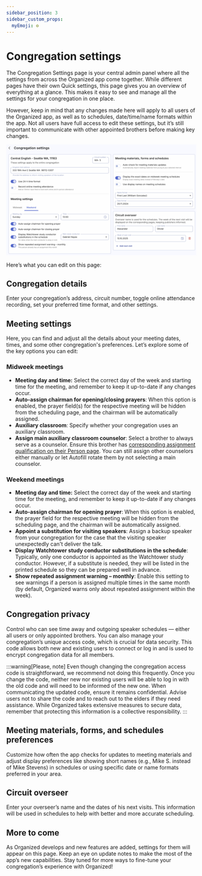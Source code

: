 ```yaml
---
sidebar_position: 3
sidebar_custom_props:
  myEmoji: ⚙️
---
```


# Congregation settings

The Congregation Settings page is your central admin panel where all the settings from across the Organized app come together. While different pages have their own Quick settings, this page gives you an overview of everything at a glance. This makes it easy to see and manage all the settings for your congregation in one place.

However, keep in mind that any changes made here will apply to all users of the Organized app, as well as to schedules, date/time/name formats within the app. Not all users have full access to edit these settings, but it’s still important to communicate with other appointed brothers before making key changes.

![Organized app congregation settings](./img/congregation-settings-overview.png)

Here’s what you can edit on this page:

## Congregation details

Enter your congregation’s address, circuit number, toggle online attendance recording, set your preferred time format, and other settings.

## Meeting settings

Here, you can find and adjust all the details about your meeting dates, times, and some other congregation's preferences. Let’s explore some of the key options you can edit:

### Midweek meetings

- **Meeting day and time:** Select the correct day of the week and starting time for the meeting, and remember to keep it up-to-date if any changes occur.
- **Auto-assign chairman for opening/closing prayers**: When this option is enabled, the prayer field(s) for the respective meeting will be hidden from the scheduling page, and the chairman will be automatically assigned.
- **Auxiliary classroom**: Specify whether your congregation uses an auxiliary classroom.
- **Assign main auxiliary classroom counselor**: Select a brother to always serve as a counselor. Ensure this brother has [corresponding assignment qualification on their Person page](../persons/add-person#assignment-qualifications). You can still assign other counselors either manually or let Autofill rotate them by not selecting a main counselor.

### Weekend meetings

- **Meeting day and time:** Select the correct day of the week and starting time for the meeting, and remember to keep it up-to-date if any changes occur.
- **Auto-assign chairman for opening prayer**: When this option is enabled, the prayer field for the respective meeting will be hidden from the scheduling page, and the chairman will be automatically assigned.
- **Appoint a substitution for visiting speakers**: Assign a backup speaker from your congregation for the case that the visiting speaker unexpectedly can't deliver the talk.
- **Display Watchtower study conductor substitutions in the schedule**: Typically, only one conductor is appointed as the Watchtower study conductor. However, if a substitute is needed, they will be listed in the printed schedule so they can be prepared well in advance.
- **Show repeated assignment warning – monthly**: Enable this setting to see warnings if a person is assigned multiple times in the same month (by default, Organized warns only about repeated assignment within the week).

## Congregation privacy

Control who can see time away and outgoing speaker schedules — either all users or only appointed brothers. You can also manage your congregation’s unique access code, which is crucial for data security. This code allows both new and existing users to connect or log in and is used to encrypt congregation data for all members.

:::warning[Please, note]
Even though changing the congregation access code is straightforward, we recommend not doing this frequently. Once you change the code, neither new nor existing users will be able to log in with the old code and will need to be informed of the new one. When communicating the updated code, ensure it remains confidential. Advise users not to share the code and to reach out to the elders if they need assistance. While Organized takes extensive measures to secure data, remember that protecting this information is a collective responsibility.
:::

## Meeting materials, forms, and schedules preferences

Customize how often the app checks for updates to meeting materials and adjust display preferences like showing short names (e.g., Mike S. instead of Mike Stevens) in schedules or using specific date or name formats preferred in your area.

## Circuit overseer

Enter your overseer’s name and the dates of his next visits. This information will be used in schedules to help with better and more accurate scheduling.

## More to come

As Organized develops and new features are added, settings for them will appear on this page. Keep an eye on update notes to make the most of the app’s new capabilities. Stay tuned for more ways to fine-tune your congregation’s experience with Organized!